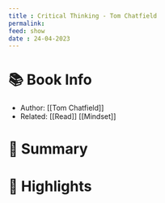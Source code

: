 ```yaml
---
title : Critical Thinking - Tom Chatfield
permalink: 
feed: show
date : 24-04-2023
---
```


# 📚 Book Info
- Author: [[Tom Chatfield]]
- Related: [[Read]] [[Mindset]]

# 💬 Summary

# 📒 Highlights
